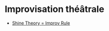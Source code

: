 # Improvisation théâtrale

- [Shine Theory = Improv Rule](https://medium.com/@JenOleniczak/shine-theory-improv-rule-501c88c2be29)
